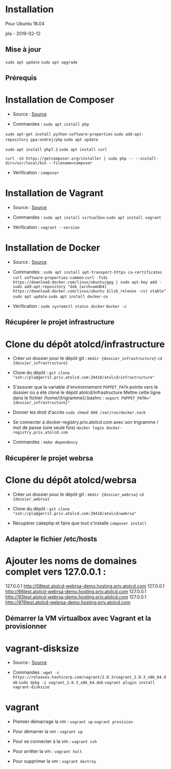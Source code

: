 Installation
==================================================

Pour Ubuntu 18.04

pla - 2019-02-12

Mise à jour
--------------------------------------------------

`sudo apt update`
`sudo apt upgrade`


Prérequis
--------------------------------------------------

# Installation de Composer

* Source :
[Source](https://websiteforstudents.com/how-to-install-php-composer-on-ububuntu-16-04-17-10-18-04/)

* Commandes :
`sudo apt install php`

`sudo apt-get install python-software-properties`
`sudo add-apt-repository ppa:ondrej/php`
`sudo apt update`

`sudo apt install php7.2`
`sudo apt install curl`

`curl -sS https://getcomposer.org/installer | sudo php -- --install-dir=/usr/local/bin --filename=composer`

* Vérification :
`composer`

# Installation de Vagrant

* Source :
[Source](https://linuxize.com/post/how-to-install-vagrant-on-ubuntu-18-04/)

* Commandes :
`sudo apt install virtualbox`
`sudo apt install vagrant`

* Vérification :
`vagrant --version`

# Installation de Docker

* Source :
[Source](https://linuxize.com/post/how-to-install-vagrant-on-ubuntu-18-04/)

* Commandes :
`sudo apt install apt-transport-https ca-certificates curl software-properties-common`
`curl -fsSL https://download.docker.com/linux/ubuntu/gpg | sudo apt-key add -`
`sudo add-apt-repository "deb [arch=amd64] https://download.docker.com/linux/ubuntu $(lsb_release -cs) stable"`
`sudo apt update`
`sudo apt install docker-ce`

* Vérification :
`sudo systemctl status docker`
`docker -v`


Récupérer le projet infrastructure
--------------------------------------------------

# Clone du dépôt atolcd/infrastructure

* Créer un dossier pour le dépôt git :
`mkdir {dossier_infrastructure}`
`cd {dossier_infrastructure}`

* Clone du dépôt :
`git clone "ssh://pla@gerrit.priv.atolcd.com:29418/atolcd/infrastructure"`

* S'assurer que la variable d'environnement `PUPPET_PATH` pointe vers le dossier où a été cloné le dépôt atolcd/infrastructure
Mettre cette ligne dans le fichier /home/{trigramme}/.bashrc :
`export PUPPET_PATH="{dossier_infrastructure}"`

* Donner les droit d'accès
`sudo chmod 666 /var/run/docker.sock`

* Se connecter à docker-registry.priv.atolcd.com avec son trigramme / mot de passe (une seule fois)
`docker login docker-registry.priv.atolcd.com`

* Commandes :
`make dependency`


Récupérer le projet webrsa
--------------------------------------------------

# Clone du dépôt atolcd/webrsa

* Créer un dossier pour le dépôt git :
`mkdir {dossier_webrsa}`
`cd {dossier_webrsa}`

* Clone du dépôt :
`git clone "ssh://pla@gerrit.priv.atolcd.com:29418/atolcd/webrsa"`

* Récupérer cakephp et faire que tout s'installe
`composer install`


Adapter le fichier /etc/hosts
--------------------------------------------------

# Ajouter les noms de domaines complet vers 127.0.0.1 :
127.0.0.1       http://58test.atolcd-webrsa-demo.hosting.priv.atolcd.com
127.0.0.1       http://66test.atolcd-webrsa-demo.hosting.priv.atolcd.com
127.0.0.1       http://93test.atolcd-webrsa-demo.hosting.priv.atolcd.com
127.0.0.1       http://976test.atolcd-webrsa-demo.hosting.priv.atolcd.com


Démarrer la VM virtualbox avec Vagrant et la provisionner
--------------------------------------------------

# vagrant-disksize
* Source :
[Source](https://github.com/dotless-de/vagrant-vbguest/issues/292)

* Commandes :
`wget -c https://releases.hashicorp.com/vagrant/2.0.3/vagrant_2.0.3_x86_64.deb`
`sudo dpkg -i vagrant_2.0.3_x86_64.deb`
`vagrant plugin install vagrant-disksize`

# vagrant
* Premier démarrage la vm :
`vagrant up`
`vagrant provision`

* Pour démarrer la vm :
`vagrant up`

* Pour se connecter à la vm :
`vagrant ssh`

* Pour arrêter la vm :
`vagrant halt`

* Pour supprimer la vm :
`vagrant destroy`

